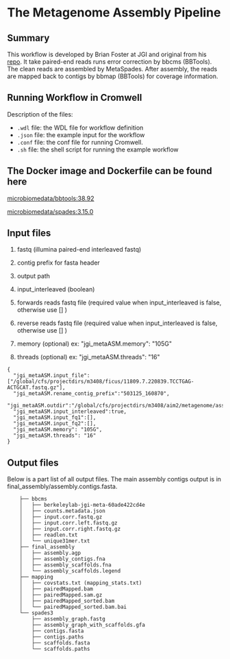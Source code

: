 # The Metagenome Assembly Pipeline

## Summary
This workflow is developed by Brian Foster at JGI and original from his [repo](https://gitlab.com/bfoster1/wf_templates/tree/master/templates). It take paired-end reads runs error correction by bbcms (BBTools). The clean reads are assembled by MetaSpades. After assembly, the reads are mapped back to contigs by bbmap (BBTools) for coverage information.

## Running Workflow in Cromwell

Description of the files:
 - `.wdl` file: the WDL file for workflow definition
 - `.json` file: the example input for the workflow
 - `.conf` file: the conf file for running Cromwell.
 - `.sh` file: the shell script for running the example workflow

## The Docker image and Dockerfile can be found here

[microbiomedata/bbtools:38.92](https://hub.docker.com/r/microbiomedata/bbtools)

[microbiomedata/spades:3.15.0](https://hub.docker.com/r/microbiomedata/spades)


## Input files

1. fastq (illumina paired-end interleaved fastq)
    
2. contig prefix for fasta header
    
3. output path

4. input_interleaved (boolean)

5. forwards reads fastq file (required value when input_interleaved is false, otherwise use [] )

6. reverse reads fastq file (required value when input_interleaved is false, otherwise use [] )

7. memory (optional) ex: "jgi_metaASM.memory": "105G"

8. threads (optional) ex: "jgi_metaASM.threads": "16"

```
{
  "jgi_metaASM.input_file":["/global/cfs/projectdirs/m3408/ficus/11809.7.220839.TCCTGAG-ACTGCAT.fastq.gz"],
  "jgi_metaASM.rename_contig_prefix":"503125_160870",
  "jgi_metaASM.outdir":"/global/cfs/projectdirs/m3408/aim2/metagenome/assembly/ficus/503125_160870",
  "jgi_metaASM.input_interleaved":true,
  "jgi_metaASM.input_fq1":[],
  "jgi_metaASM.input_fq2":[],
  "jgi_metaASM.memory": "105G",
  "jgi_metaASM.threads": "16"
}
```

## Output files

Below is a part list of all output files. The main assembly contigs output is in final_assembly/assembly.contigs.fasta.

```
	├── bbcms
	│   ├── berkeleylab-jgi-meta-60ade422cd4e
	│   ├── counts.metadata.json
	│   ├── input.corr.fastq.gz
	│   ├── input.corr.left.fastq.gz
	│   ├── input.corr.right.fastq.gz
	│   ├── readlen.txt
	│   └── unique31mer.txt
	├── final_assembly
	│   ├── assembly.agp
	│   ├── assembly_contigs.fna
	│   ├── assembly_scaffolds.fna
	│   └── assembly_scaffolds.legend
	├── mapping
	│   ├── covstats.txt (mapping_stats.txt)
	│   ├── pairedMapped.bam
	│   ├── pairedMapped.sam.gz
	│   ├── pairedMapped_sorted.bam
	│   └── pairedMapped_sorted.bam.bai
	└── spades3
		├── assembly_graph.fastg
		├── assembly_graph_with_scaffolds.gfa
		├── contigs.fasta
		├── contigs.paths
		├── scaffolds.fasta
		└── scaffolds.paths	
```

